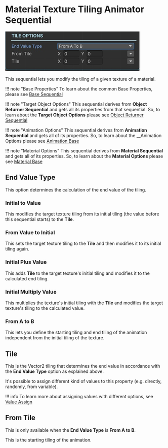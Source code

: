 # Material Texture Tiling Animator Sequential

![Material Texture Tiling Animator Sequential](../../img/sequential_materialtexturetile.jpg)

This sequential lets you modify the tiling of a given texture of a material.



!!! note "Base Properties"
    To learn about the common Base Properties, please see [Base Sequential](../sequential_base.md)

!!! note "Target Object Options"
    This sequential derives from __Object Returner Sequential__ and gets all its properties from that sequential. So, to learn about the __Target Object Options__ please see [Object Returner Sequential](../sequentialobjectreturner/index.md)

!!! note "Animation Options"
    This sequential derives from __Animation Sequential__ and gets all of its properties. So, to learn about the __Animation Options please see [Animation Base](../animationsequentials/index.md)

!!! note "Material Options"
    This sequential derives from __Material Sequential__ and gets all of its properties. So, to learn about the __Material Options__ please see [Material Base](index.md)

## End Value Type

This option determines the calculation of the end value of the tiling.

### Initial to Value

This modifies the target texture tiling from its initial tiling (the value before this sequential starts) to the __Tile__.


### From Value to Initial

This sets the target texture tiling to the __Tile__ and then modifies it to its initial tiling again.

### Initial Plus Value

This adds __Tile__ to the target texture's initial tiling and modifies it to the calculated end tiling.


### Initial Multiply Value

This multiplies the texture's initial tiling with the __Tile__ and modifies the target texture's tiling to the calculated value.

### From A to B

This lets you define the starting tiling and end tiling of the animation independent from the initial tiling of the texture.


## Tile

This is the Vector2 tiling that determines the end value in accordance with the __End Value Type__ option as explained above.

It's possible to assign different kind of values to this property (e.g. directly, randomly, from variable).


!!! info
    To learn more about assigning values with different options, see [Value Assign](../../valueassign.md)
 

## From Tile

This is only available when the __End Value Type__ is __From A to B__.

This is the starting tiling of the animation.
